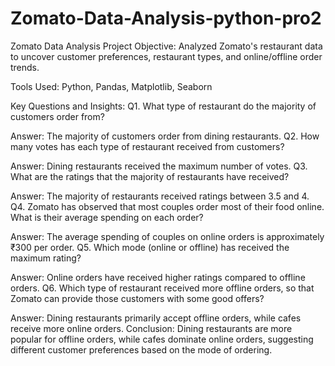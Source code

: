 # Zomato-Data-Analysis-python-pro2
Zomato Data Analysis Project
Objective: Analyzed Zomato's restaurant data to uncover customer preferences, restaurant types, and online/offline order trends.

Tools Used: Python, Pandas, Matplotlib, Seaborn

Key Questions and Insights:
Q1. What type of restaurant do the majority of customers order from?

Answer: The majority of customers order from dining restaurants.
Q2. How many votes has each type of restaurant received from customers?

Answer: Dining restaurants received the maximum number of votes.
Q3. What are the ratings that the majority of restaurants have received?

Answer: The majority of restaurants received ratings between 3.5 and 4.
Q4. Zomato has observed that most couples order most of their food online. What is their average spending on each order?

Answer: The average spending of couples on online orders is approximately ₹300 per order.
Q5. Which mode (online or offline) has received the maximum rating?

Answer: Online orders have received higher ratings compared to offline orders.
Q6. Which type of restaurant received more offline orders, so that Zomato can provide those customers with some good offers?

Answer: Dining restaurants primarily accept offline orders, while cafes receive more online orders.
Conclusion:
Dining restaurants are more popular for offline orders, while cafes dominate online orders, suggesting different customer preferences based on the mode of ordering.
